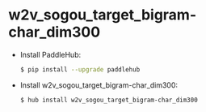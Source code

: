 # w2v_sogou_target_bigram-char_dim300
* Install PaddleHub: 

    ```bash
    $ pip install --upgrade paddlehub
    ```

* Install w2v_sogou_target_bigram-char_dim300: 

    ```bash
    $ hub install w2v_sogou_target_bigram-char_dim300
    ```
